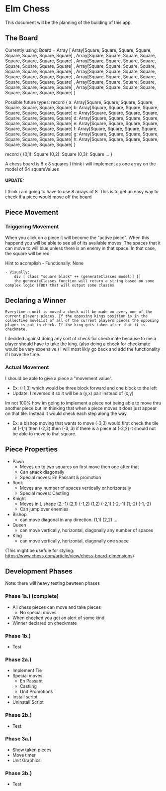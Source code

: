 # Elm Chess
This document will be the planning of the building of this app.

## The Board

Currently using:
Board = Array 
    [ Array[Square, Square, Square, Square, Square, Square, Square, Square]
    , Array[Square, Square, Square, Square, Square, Square, Square, Square]
    , Array[Square, Square, Square, Square, Square, Square, Square, Square]
    , Array[Square, Square, Square, Square, Square, Square, Square, Square]
    , Array[Square, Square, Square, Square, Square, Square, Square, Square]
    , Array[Square, Square, Square, Square, Square, Square, Square, Square]
    , Array[Square, Square, Square, Square, Square, Square, Square, Square]
    , Array[Square, Square, Square, Square, Square, Square, Square, Square]
    ]

Possible future types:
record {
    a: Array[Square, Square, Square, Square, Square, Square, Square, Square]
    b: Array[Square, Square, Square, Square, Square, Square, Square, Square]
    c: Array[Square, Square, Square, Square, Square, Square, Square, Square]
    d: Array[Square, Square, Square, Square, Square, Square, Square, Square]
    e: Array[Square, Square, Square, Square, Square, Square, Square, Square]
    f: Array[Square, Square, Square, Square, Square, Square, Square, Square]
    g: Array[Square, Square, Square, Square, Square, Square, Square, Square]
    h: Array[Square, Square, Square, Square, Square, Square, Square, Square]
}

record {
    (0,1): Square
    (0,2): Square
    (0,3): Square
    ...
}

A chess board is 8 x 8 squares
I think i will implement as one array on the model of 64 squareValues
#### UPDATE: 
I think i am going to have to use 8 arrays of 8. This is to get an easy way to check if a piece would move off the board


## Piece Movement

### Triggering Movement
When you click on a piece it will become the "active piece". When this happend you will be able to see all of its available moves. The spaces that it can move to will blue unless there is an enemy in that space. In that case, the square will be red. 

Hint to acomplish
    - Functionally: None

    - Visually: 
        div [ class "square black" ++ (generateClasses model)] []
        the generateClasses function will return a string based on some complex logic (TBD) that will output some classes
## Declaring a Winner
    Everytime a unit is moved a check will be made on every one of the current players pieces. If the opposing kings position is in the collective moveList of all of the current players pieces the opposing player is put in check. If the king gets taken after that it is checkmate. 

I decided against doing any sort of check for checkmate because to me a player should have to take the king. (also doing a check for checkmate would be very expensive.) I will most likly go back and add the functionality if i have the time.


### Actual Movement
I should be able to give a piece a "movement value".
  - Ex: (-1,3) which would be three block forward and one block to the left
  - Update: I reversed it so it will be a (y,x) pair instead of (x,y)

Im not 100% how im going to implement a piece not being able to move thru another piece but im thinking that when a piece moves it does just appear on that tile. Instead it would check each step along the way. 
  - Ex: a bishop moving that wants to move (-3,3) would first check the tile at (-1,1) then (-2,2) then (-3, 3) if there is a piece at (-2,2) it should not be able to move to that square.

## Piece Properties 
* Pawn 
  * Moves up to two squares on first move then one after that
  * Can attack diagonally
  * Special moves: En Passant & promotion 
* Rook
  * Moves any number of spaces vertically or horizontally
  * Special moves: Castling
* Knight 
  * Moves in L shape (2,-1) (2,1) (-1,2) (1,2) (-2,1) (-2,-1) (1,-2) (-1,-2)
  * Can jump over enemies
* Bishop 
  * can move diagonal in any direction. (1,1) (2,2) ...
* Queen 
  * can move vertically, horizontal, diagonally any number of spaces
* King 
  * can move vertically, horizontal, diagonally one space

(This might be usefule for styling: https://www.chess.com/article/view/chess-board-dimensions)

## Development Phases 
Note: there will heavy testing bewteen phases
### Phase 1a.) (complete) 
 * All chess pieces can move and take pieces
   * No special moves 
 * When checked you get an alert of some kind
 * Winner declared on checkmate

### Phase 1b.) 
 * Test

### Phase 2a.) 
 * Implement Tie
 * Special moves
   * En Passant
   * Castling
   * Unit Promotions
 * Install script
 * Uninstall Script

### Phase 2b.) 
 * Test

### Phase 3a.)
 * Show taken pieces
 * Move timer
 * Unit Graphics

### Phase 3b.)
 * Test 
